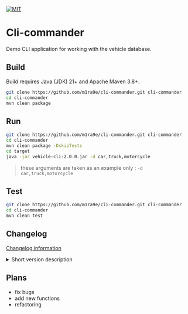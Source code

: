 [![MIT](https://img.shields.io/github/license/m1ra9e/cli-commander?color=blue)](./LICENSE)

# Cli-commander

Demo CLI application for working with the vehicle database.

## Build

Build requires Java (JDK) 21+ and Apache Maven 3.8+.

```sh
git clone https://github.com/m1ra9e/cli-commander.git cli-commander
cd cli-commander
mvn clean package
```

## Run

```sh
git clone https://github.com/m1ra9e/cli-commander.git cli-commander
cd cli-commander
mvn clean package -DskipTests
cd target
java -jar vehicle-cli-2.0.0.jar -d car,truck,motorcycle
```

> these arguments are taken as an example only : `-d car,truck,motorcycle`

## Test

```sh
git clone https://github.com/m1ra9e/cli-commander.git cli-commander
cd cli-commander
mvn clean test
```

## Changelog

[Changelog information](CHANGELOG.md)

<details>
  <summary>Short version description</summary>

  | version | description                                    |
  | ------- | ---------------------------------------------- |
  | 2.1.0   | added github actions                           |  
  | 2.0.0   | added usage of jcommander library, refactoring |
  | 1.0.0   | simple base logic of cli application           |

</details>

## Plans

- fix bugs
- add new functions
- refactoring
